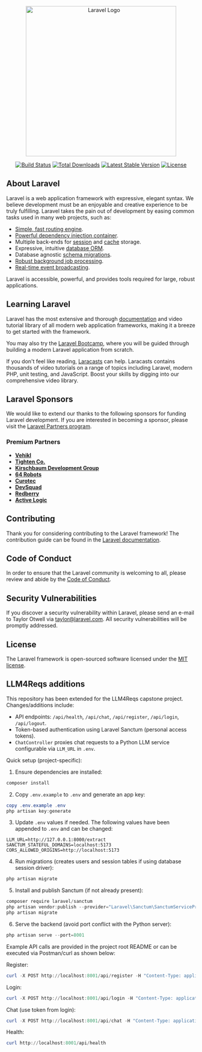 <p align="center"><a href="https://laravel.com" target="_blank"><img src="https://raw.githubusercontent.com/laravel/art/master/logo-lockup/5%20SVG/2%20CMYK/1%20Full%20Color/laravel-logolockup-cmyk-red.svg" width="400" alt="Laravel Logo"></a></p>

<p align="center">
<a href="https://github.com/laravel/framework/actions"><img src="https://github.com/laravel/framework/workflows/tests/badge.svg" alt="Build Status"></a>
<a href="https://packagist.org/packages/laravel/framework"><img src="https://img.shields.io/packagist/dt/laravel/framework" alt="Total Downloads"></a>
<a href="https://packagist.org/packages/laravel/framework"><img src="https://img.shields.io/packagist/v/laravel/framework" alt="Latest Stable Version"></a>
<a href="https://packagist.org/packages/laravel/framework"><img src="https://img.shields.io/packagist/l/laravel/framework" alt="License"></a>
</p>

## About Laravel

Laravel is a web application framework with expressive, elegant syntax. We believe development must be an enjoyable and creative experience to be truly fulfilling. Laravel takes the pain out of development by easing common tasks used in many web projects, such as:

- [Simple, fast routing engine](https://laravel.com/docs/routing).
- [Powerful dependency injection container](https://laravel.com/docs/container).
- Multiple back-ends for [session](https://laravel.com/docs/session) and [cache](https://laravel.com/docs/cache) storage.
- Expressive, intuitive [database ORM](https://laravel.com/docs/eloquent).
- Database agnostic [schema migrations](https://laravel.com/docs/migrations).
- [Robust background job processing](https://laravel.com/docs/queues).
- [Real-time event broadcasting](https://laravel.com/docs/broadcasting).

Laravel is accessible, powerful, and provides tools required for large, robust applications.

## Learning Laravel

Laravel has the most extensive and thorough [documentation](https://laravel.com/docs) and video tutorial library of all modern web application frameworks, making it a breeze to get started with the framework.

You may also try the [Laravel Bootcamp](https://bootcamp.laravel.com), where you will be guided through building a modern Laravel application from scratch.

If you don't feel like reading, [Laracasts](https://laracasts.com) can help. Laracasts contains thousands of video tutorials on a range of topics including Laravel, modern PHP, unit testing, and JavaScript. Boost your skills by digging into our comprehensive video library.

## Laravel Sponsors

We would like to extend our thanks to the following sponsors for funding Laravel development. If you are interested in becoming a sponsor, please visit the [Laravel Partners program](https://partners.laravel.com).

### Premium Partners

- **[Vehikl](https://vehikl.com)**
- **[Tighten Co.](https://tighten.co)**
- **[Kirschbaum Development Group](https://kirschbaumdevelopment.com)**
- **[64 Robots](https://64robots.com)**
- **[Curotec](https://www.curotec.com/services/technologies/laravel)**
- **[DevSquad](https://devsquad.com/hire-laravel-developers)**
- **[Redberry](https://redberry.international/laravel-development)**
- **[Active Logic](https://activelogic.com)**

## Contributing

Thank you for considering contributing to the Laravel framework! The contribution guide can be found in the [Laravel documentation](https://laravel.com/docs/contributions).

## Code of Conduct

In order to ensure that the Laravel community is welcoming to all, please review and abide by the [Code of Conduct](https://laravel.com/docs/contributions#code-of-conduct).

## Security Vulnerabilities

If you discover a security vulnerability within Laravel, please send an e-mail to Taylor Otwell via [taylor@laravel.com](mailto:taylor@laravel.com). All security vulnerabilities will be promptly addressed.

## License

The Laravel framework is open-sourced software licensed under the [MIT license](https://opensource.org/licenses/MIT).

## LLM4Reqs additions

This repository has been extended for the LLM4Reqs capstone project. Changes/additions include:

- API endpoints: `/api/health`, `/api/chat`, `/api/register`, `/api/login`, `/api/logout`.
- Token-based authentication using Laravel Sanctum (personal access tokens).
- `ChatController` proxies chat requests to a Python LLM service configurable via `LLM_URL` in `.env`.

Quick setup (project-specific):

1. Ensure dependencies are installed:

```powershell
composer install
```

2. Copy `.env.example` to `.env` and generate an app key:

```powershell
copy .env.example .env
php artisan key:generate
```

3. Update `.env` values if needed. The following values have been appended to `.env` and can be changed:

```
LLM_URL=http://127.0.0.1:8000/extract
SANCTUM_STATEFUL_DOMAINS=localhost:5173
CORS_ALLOWED_ORIGINS=http://localhost:5173
```

4. Run migrations (creates users and session tables if using database session driver):

```powershell
php artisan migrate
```

5. Install and publish Sanctum (if not already present):

```powershell
composer require laravel/sanctum
php artisan vendor:publish --provider="Laravel\Sanctum\SanctumServiceProvider"
php artisan migrate
```

6. Serve the backend (avoid port conflict with the Python server):

```powershell
php artisan serve --port=8001
```

Example API calls are provided in the project root README or can be executed via Postman/curl as shown below:

Register:

```powershell
curl -X POST http://localhost:8001/api/register -H "Content-Type: application/json" -d '{"name":"Alice","email":"alice@example.com","password":"secret","password_confirmation":"secret"}'
```

Login:

```powershell
curl -X POST http://localhost:8001/api/login -H "Content-Type: application/json" -d '{"email":"alice@example.com","password":"secret"}'
```

Chat (use token from login):

```powershell
curl -X POST http://localhost:8001/api/chat -H "Content-Type: application/json" -H "Authorization: Bearer <TOKEN>" -d '{"text":"Hello LLM"}'
```

Health:

```powershell
curl http://localhost:8001/api/health
```

